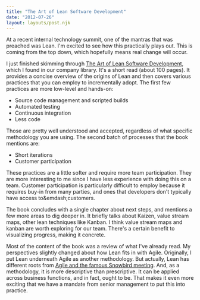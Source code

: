 ```yaml
---
title: "The Art of Lean Software Development"
date: "2012-07-26"
layout: layouts/post.njk
---
```


At a recent internal technology summit, one of the mantras that was preached was
Lean. I'm excited to see how this practically plays out. This is coming from the
top down, which hopefully means real change will occur.

I just finished skimming through
[The Art of Lean Software Development](http://www.amazon.com/The-Art-Lean-Software-Development/dp/0596517319/ref=sr_1_1?ie=UTF8&qid=1343313212&sr=8-1&keywords=art+of+lean+software),
which I found in our company library. It's a short read (about 100 pages). It
provides a concise overview of the origins of Lean and then covers various
practices that you can employ to incrementally adopt. The first few practices
are more low-level and hands-on:

- Source code management and scripted builds
- Automated testing
- Continuous integration
- Less code

Those are pretty well understood and accepted, regardless of what specific
methodology you are using. The second batch of processes that the book mentions
are:

- Short iterations
- Customer participation

These practices are a little softer and require more team participation. They
are more interesting to me since I have less experience with doing this on a
team. Customer participation is particularly difficult to employ because it
requires buy-in from many parties, and ones that developers don't typically have
access to&emdash;customers.

The book concludes with a single chapter about next steps, and mentions a few
more areas to dig deeper in. It briefly talks about Kaizen, value stream maps,
other lean techniques like Kanban. I think value stream maps and kanban are
worth exploring for our team. There's a certain benefit to visualizing progress,
making it concrete.

Most of the content of the book was a review of what I've already read. My
perspectives slightly changed about how Lean fits in with Agile. Originally, I
put Lean underneath Agile as another methodology. But actually, Lean has
different roots from
[Agile and the famous Snowbird meeting](http://agilemanifesto.org/history.html).
And, as a methodology, it is more descriptive than prescriptive. It can be
applied across business functions, and in fact, ought to be. That makes it even
more exciting that we have a mandate from senior management to put this into
practice.
